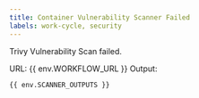 ```yaml
---
title: Container Vulnerability Scanner Failed
labels: work-cycle, security
---
```

Trivy Vulnerability Scan failed.

URL: {{ env.WORKFLOW_URL }}
Output:

```
{{ env.SCANNER_OUTPUTS }}
```
